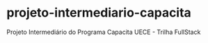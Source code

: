 # projeto-intermediario-capacita
Projeto Intermediário do Programa Capacita UECE - Trilha FullStack
